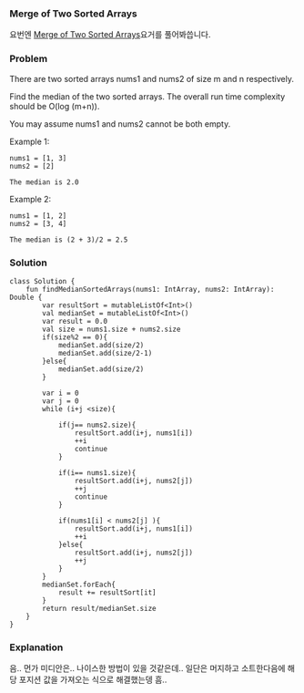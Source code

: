 ###  Merge of Two Sorted Arrays


요번엔 [Merge of Two Sorted Arrays](https://leetcode.com/problems/median-of-two-sorted-arrays/)요거를 풀어봐씁니다.

### Problem
There are two sorted arrays nums1 and nums2 of size m and n respectively.

Find the median of the two sorted arrays. The overall run time complexity should be O(log (m+n)).

You may assume nums1 and nums2 cannot be both empty.

Example 1:

```
nums1 = [1, 3]
nums2 = [2]

The median is 2.0
```
Example 2:

```
nums1 = [1, 2]
nums2 = [3, 4]

The median is (2 + 3)/2 = 2.5
```

### Solution

```
class Solution {
    fun findMedianSortedArrays(nums1: IntArray, nums2: IntArray): Double {
        var resultSort = mutableListOf<Int>()
        val medianSet = mutableListOf<Int>()
        var result = 0.0
        val size = nums1.size + nums2.size
        if(size%2 == 0){
            medianSet.add(size/2)
            medianSet.add(size/2-1)
        }else{
            medianSet.add(size/2)
        }

        var i = 0
        var j = 0
        while (i+j <size){

            if(j== nums2.size){
                resultSort.add(i+j, nums1[i])
                ++i
                continue
            }

            if(i== nums1.size){
                resultSort.add(i+j, nums2[j])
                ++j
                continue
            }

            if(nums1[i] < nums2[j] ){
                resultSort.add(i+j, nums1[i])
                ++i
            }else{
                resultSort.add(i+j, nums2[j])
                ++j
            }
        }
        medianSet.forEach{
            result += resultSort[it]
        }
        return result/medianSet.size
    }
}
```

### Explanation

음.. 먼가 미디안은.. 나이스한 방법이 있을 것같은데.. 일단은 머지하고 소트한다음에 해당 포지션 값을 가져오는 식으로 해결했는뎅 흠..